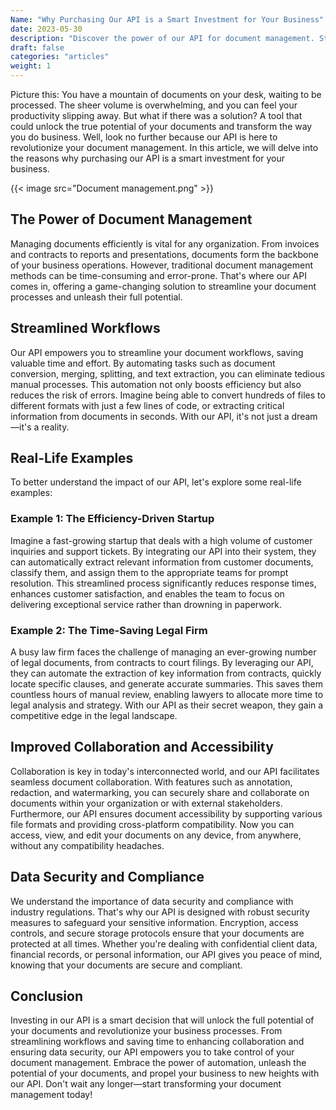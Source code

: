 ```yaml
---
Name: "Why Purchasing Our API is a Smart Investment for Your Business"
date: 2023-05-30
description: "Discover the power of our API for document management. Streamline workflows, enhance collaboration, and ensure data security for your business."
draft: false
categories: "articles"
weight: 1
---
```


Picture this: You have a mountain of documents on your desk, waiting to be processed. The sheer volume is overwhelming, and you can feel your productivity slipping away. But what if there was a solution? A tool that could unlock the true potential of your documents and transform the way you do business. Well, look no further because our API is here to revolutionize your document management. In this article, we will delve into the reasons why purchasing our API is a smart investment for your business.

{{< image src="Document management.png" >}}

## The Power of Document Management
Managing documents efficiently is vital for any organization. From invoices and contracts to reports and presentations, documents form the backbone of your business operations. However, traditional document management methods can be time-consuming and error-prone. That's where our API comes in, offering a game-changing solution to streamline your document processes and unleash their full potential.

## Streamlined Workflows
Our API empowers you to streamline your document workflows, saving valuable time and effort. By automating tasks such as document conversion, merging, splitting, and text extraction, you can eliminate tedious manual processes. This automation not only boosts efficiency but also reduces the risk of errors. Imagine being able to convert hundreds of files to different formats with just a few lines of code, or extracting critical information from documents in seconds. With our API, it's not just a dream—it's a reality.

## Real-Life Examples
To better understand the impact of our API, let's explore some real-life examples:

### Example 1: The Efficiency-Driven Startup
Imagine a fast-growing startup that deals with a high volume of customer inquiries and support tickets. By integrating our API into their system, they can automatically extract relevant information from customer documents, classify them, and assign them to the appropriate teams for prompt resolution. This streamlined process significantly reduces response times, enhances customer satisfaction, and enables the team to focus on delivering exceptional service rather than drowning in paperwork.

### Example 2: The Time-Saving Legal Firm
A busy law firm faces the challenge of managing an ever-growing number of legal documents, from contracts to court filings. By leveraging our API, they can automate the extraction of key information from contracts, quickly locate specific clauses, and generate accurate summaries. This saves them countless hours of manual review, enabling lawyers to allocate more time to legal analysis and strategy. With our API as their secret weapon, they gain a competitive edge in the legal landscape.

## Improved Collaboration and Accessibility
Collaboration is key in today's interconnected world, and our API facilitates seamless document collaboration. With features such as annotation, redaction, and watermarking, you can securely share and collaborate on documents within your organization or with external stakeholders. Furthermore, our API ensures document accessibility by supporting various file formats and providing cross-platform compatibility. Now you can access, view, and edit your documents on any device, from anywhere, without any compatibility headaches.

## Data Security and Compliance
We understand the importance of data security and compliance with industry regulations. That's why our API is designed with robust security measures to safeguard your sensitive information. Encryption, access controls, and secure storage protocols ensure that your documents are protected at all times. Whether you're dealing with confidential client data, financial records, or personal information, our API gives you peace of mind, knowing that your documents are secure and compliant.

## Conclusion
Investing in our API is a smart decision that will unlock the full potential of your documents and revolutionize your business processes. From streamlining workflows and saving time to enhancing collaboration and ensuring data security, our API empowers you to take control of your document management. Embrace the power of automation, unleash the potential of your documents, and propel your business to new heights with our API. Don't wait any longer—start transforming your document management today!